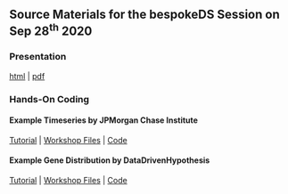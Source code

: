 ## Source Materials for the bespokeDS Session on Sep 28<sup>th</sup> 2020

### **Presentation**

[html](https://z3tt.github.io/bespokeDS/presentation.html) | [pdf](https://raw.githubusercontent.com/Z3tt/bespokeDS/master/docs/presentation.pdf)


### **Hands-On Coding**

#### Example Timeseries by JPMorgan Chase Institute

[Tutorial](https://z3tt.github.io/bespokeDS/docs/workshop_jpm/workshop_jpm.html) | [Workshop Files](https://github.com/Z3tt/bespokeDS/raw/master/docs/workshop_jpm.zip) | [Code](https://github.com/Z3tt/bespokeDS/blob/master/docs/workshop_jpm/workshop_jpm.Rmd)

#### Example Gene Distribution by DataDrivenHypothesis

[Tutorial](https://z3tt.github.io/bespokeDS/docs/workshop_ddh/workshop_ddh.html) | [Workshop Files](https://github.com/Z3tt/bespokeDS/raw/master/docs/workshop_ddh.zip) | [Code](https://github.com/Z3tt//blob/master/docs/workshop_ddh/workshop_ddh.Rmd)
